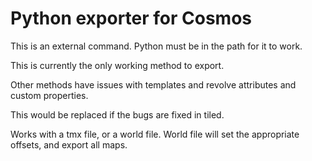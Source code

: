 # Python exporter for Cosmos

This is an external command.
Python must be in the path for it to work.

This is currently the only working method to export.

Other methods have issues with templates and revolve attributes and custom properties.

This would be replaced if the bugs are fixed in tiled.


Works with a tmx file, or a world file. World file will set the appropriate offsets, and export all maps.





